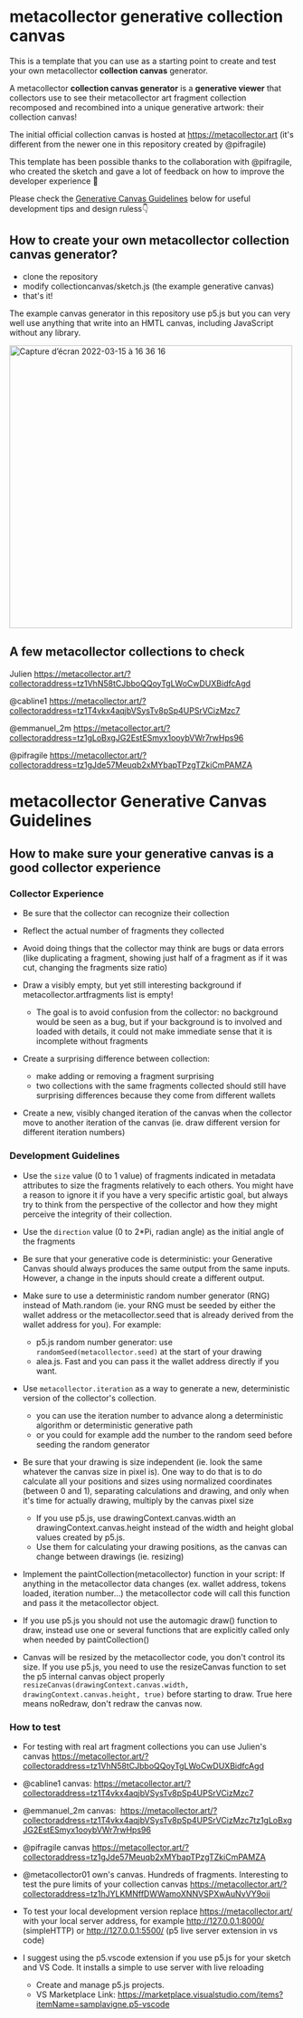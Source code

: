 # metacollector generative collection canvas

This is a template that you can use as a starting point to create and test your own metacollector **collection canvas** generator.

A metacollector **collection canvas generator** is a **generative viewer** that collectors use to see their metacollector art fragment collection recomposed and recombined into a unique generative artwork: their collection canvas!

The initial official collection canvas is hosted at https://metacollector.art (it's different from the newer one in this repository created by @pifragile)

This template has been possible thanks to the collaboration with @pifragile, who created the sketch and gave a lot of feedback on how to improve the developer experience 🙏

Please check the [Generative Canvas Guidelines](#metacollector-generative-canvas-guidelines) below for useful development tips and design ruless👇

## How to create your own metacollector collection canvas generator?

- clone the repository
- modify collectioncanvas/sketch.js (the example generative canvas)
- that's it! 

The example canvas generator in this repository use p5.js but you can very well use anything that write into an HMTL canvas, including JavaScript without any library.

<img width="500" alt="Capture d’écran 2022-03-15 à 16 36 16" src="https://user-images.githubusercontent.com/109677/158415352-9ca90525-c93d-4cd2-bd3d-392c0fcdd5af.png">

## A few metacollector collections to check
Julien https://metacollector.art/?collectoraddress=tz1VhN58tCJbboQQoyTgLWoCwDUXBidfcAgd

@cabline1 https://metacollector.art/?collectoraddress=tz1T4vkx4aqjbVSysTv8pSp4UPSrVCizMzc7

@emmanuel_2m https://metacollector.art/?collectoraddress=tz1gLoBxgJG2EstESmyx1ooybVWr7rwHps96

@pifragile https://metacollector.art/?collectoraddress=tz1gJde57Meuqb2xMYbapTPzgTZkiCmPAMZA 

# metacollector Generative Canvas Guidelines

## How to make sure your generative canvas is a good collector experience

### Collector Experience
  - Be sure that the collector can recognize their collection 
  
  - Reflect the actual number of fragments they collected
  
  - Avoid doing things that the collector may think are bugs or data errors (like duplicating a fragment, showing just half of a fragment as if it was cut, changing the fragments size ratio)
  
  - Draw a visibly empty, but yet still interesting background if metacollector.artfragments list is empty!
   
    - The goal is to avoid confusion from the collector: no background would be seen as a bug, but if your background is to involved and loaded with details, it could not make immediate sense that it is incomplete without fragments
    
  - Create a surprising difference between collection: 
    - make adding or removing a fragment surprising
    - two collections with the same fragments collected should still have surprising differences because they come from different wallets

  - Create a new, visibly changed iteration of the canvas when the collector move to another iteration of the canvas (ie. draw different version for different iteration numbers)
    
### Development Guidelines
  - Use the `size` value (0 to 1 value) of fragments indicated in metadata attributes to size the fragments relatively to each others. You might have a reason to ignore it if you have a very specific artistic goal, but always try to think from the perspective of the collector and how they might perceive the integrity of their collection.

  - Use the `direction` value (0 to 2*Pi, radian angle) as the initial angle of the fragments 

  - Be sure that your generative code is deterministic: your Generative Canvas should always produces the same output from the same inputs. However, a change in the inputs should create a different output. 

  - Make sure to use a deterministic random number generator (RNG) instead of Math.random (ie. your RNG must be seeded by either the wallet address or the metacollector.seed that is already derived from the wallet address for you). For example:

      - p5.js random number generator: use `randomSeed(metacollector.seed)` at the start of your drawing
      - alea.js. Fast and you can pass it the wallet address directly if you want.

 - Use `metacollector.iteration` as a way to generate a new, deterministic version of the collector's collection.
 	- you can use the iteration number to advance along a deterministic algorithm or deterministic generative path
 	- or you could for example add the number to the random seed before seeding the random generator

 - Be sure that your drawing is size independent (ie. look the same whatever the canvas size in pixel is). One way to do that is to do calculate all your positions and sizes using normalized coordinates (between 0 and 1), separating calculations and drawing, and only when it's time for actually drawing, multiply by the canvas pixel size
    - If you use p5.js, use drawingContext.canvas.width an drawingContext.canvas.height instead of the width and height global values created by p5.js.
    - Use them for calculating your drawing positions, as the canvas can change between drawings (ie. resizing)

 - Implement the paintCollection(metacollector) function in your script: If anything in the metacollector data changes (ex. wallet address, tokens loaded, iteration number…) the metacollector code will call this function and pass it the metacollector object.

  - If you use p5.js you should not use the automagic draw() function to draw, instead use one or several functions that are explicitly called only when needed by paintCollection()

 - Canvas will be resized by the metacollector code, you don't control its size. If you use p5.js, you need to use the resizeCanvas function to set the p5 internal canvas object properly `resizeCanvas(drawingContext.canvas.width, drawingContext.canvas.height, true)` before starting to draw. True here means noRedraw, don't redraw the canvas now.

### How to test
- For testing with real art fragment collections you can use Julien's canvas https://metacollector.art/?collectoraddress=tz1VhN58tCJbboQQoyTgLWoCwDUXBidfcAgd

- @cabline1 canvas: https://metacollector.art/?collectoraddress=tz1T4vkx4aqjbVSysTv8pSp4UPSrVCizMzc7

- @emmanuel_2m canvas:  https://metacollector.art/?collectoraddress=tz1T4vkx4aqjbVSysTv8pSp4UPSrVCizMzc7tz1gLoBxgJG2EstESmyx1ooybVWr7rwHps96

- @pifragile canvas https://metacollector.art/?collectoraddress=tz1gJde57Meuqb2xMYbapTPzgTZkiCmPAMZA

- @metacollector01 own's canvas. Hundreds of fragments. Interesting to test the pure limits of your collection canvas https://metacollector.art/?collectoraddress=tz1hJYLKMNffDWWamoXNNVSPXwAuNvVY9oii

- To test your local development version replace https://metacollector.art/ with your local server address, for example http://127.0.0.1:8000/ (simpleHTTP) or http://127.0.0.1:5500/ (p5 live server extension in vs code)

- I suggest using the p5.vscode extension if you use p5.js for your sketch and VS Code. It installs a simple to use server with live reloading
    - Create and manage p5.js projects.
    - VS Marketplace Link: https://marketplace.visualstudio.com/items?itemName=samplavigne.p5-vscode
